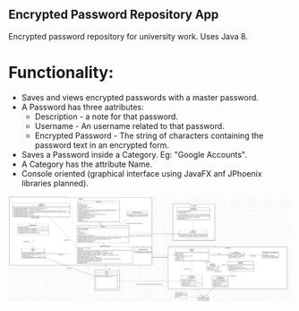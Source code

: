 ## Encrypted Password Repository App
Encrypted password repository for university work. Uses Java 8.

# Functionality: 
- Saves and views encrypted passwords with a master password.
- A Password has three aatributes: 
  - Description - a note for that password.
  - Username - An username related to that password.
  - Encrypted Password - The string of characters containing the password text in an encrypted form.
- Saves a Password inside a Category. Eg: "Google Accounts".
- A Category has the attribute Name.
- Console oriented (graphical interface using JavaFX anf JPhoenix libraries planned).

![Classes Diagram](/classesdiagram.png)
